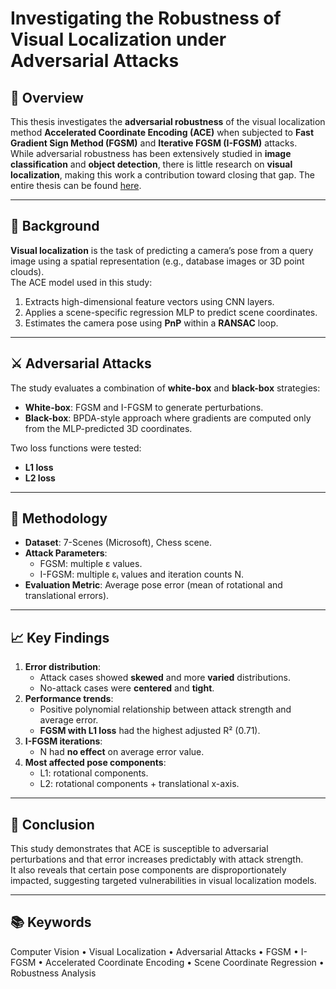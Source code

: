 # Investigating the Robustness of Visual Localization under Adversarial Attacks

## 📜 Overview
This thesis investigates the **adversarial robustness** of the visual localization method **Accelerated Coordinate Encoding (ACE)** when subjected to **Fast Gradient Sign Method (FGSM)** and **Iterative FGSM (I-FGSM)** attacks.  
While adversarial robustness has been extensively studied in **image classification** and **object detection**, there is little research on **visual localization**, making this work a contribution toward closing that gap. The entire thesis can be found [here](https://github.com/AlanCT-MLe/Master_Thesis/blob/main/Master_Thesis_Final.pdf).

---

## 🧠 Background
**Visual localization** is the task of predicting a camera’s pose from a query image using a spatial representation (e.g., database images or 3D point clouds).  
The ACE model used in this study:
1. Extracts high-dimensional feature vectors using CNN layers.
2. Applies a scene-specific regression MLP to predict scene coordinates.
3. Estimates the camera pose using **PnP** within a **RANSAC** loop.

---

## ⚔️ Adversarial Attacks
The study evaluates a combination of **white-box** and **black-box** strategies:
- **White-box**: FGSM and I-FGSM to generate perturbations.
- **Black-box**: BPDA-style approach where gradients are computed only from the MLP-predicted 3D coordinates.

Two loss functions were tested:
- **L1 loss**
- **L2 loss**

---

## 🧪 Methodology
- **Dataset**: 7-Scenes (Microsoft), Chess scene.
- **Attack Parameters**:
  - FGSM: multiple ε values.
  - I-FGSM: multiple εᵢ values and iteration counts N.
- **Evaluation Metric**: Average pose error (mean of rotational and translational errors).

---

## 📈 Key Findings
1. **Error distribution**:
   - Attack cases showed **skewed** and more **varied** distributions.
   - No-attack cases were **centered** and **tight**.
2. **Performance trends**:
   - Positive polynomial relationship between attack strength and average error.
   - **FGSM with L1 loss** had the highest adjusted R² (0.71).
3. **I-FGSM iterations**:
   - N had **no effect** on average error value.
4. **Most affected pose components**:
   - L1: rotational components.
   - L2: rotational components + translational x-axis.

---

## 📌 Conclusion
This study demonstrates that ACE is susceptible to adversarial perturbations and that error increases predictably with attack strength.  
It also reveals that certain pose components are disproportionately impacted, suggesting targeted vulnerabilities in visual localization models.

---

## 📚 Keywords
Computer Vision • Visual Localization • Adversarial Attacks • FGSM • I-FGSM • Accelerated Coordinate Encoding • Scene Coordinate Regression • Robustness Analysis
